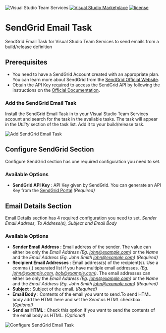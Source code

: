 ![Visual Studio Team Services](https://kasunkodagoda.visualstudio.com/_apis/public/build/definitions/a6819d70-02f9-4711-8ff6-ae44bb52a8d1/34/badge)
[![Visual Studio Marketplace](https://img.shields.io/badge/Visual%20Studio%20Marketplace-install-brightgreen.svg?style=flat-square)](https://marketplace.visualstudio.com/items?itemName=kasunkodagoda.sendgrid-email)
[![license](https://img.shields.io/github/license/mashape/apistatus.svg?style=flat-square)](https://github.com/kasunkv/sendgrid-vsts-task/blob/master/LICENSE.md)
# SendGrid Email Task
SendGrid Email Task for Visual Studio Team Services to send emails from a build/release definition

## Prerequisites
* You need to have a SendGrid Account created with an appropriate plan. You can learn more about SendGrid from the [SendGrid Official Website](https://sendgrid.com/pricing/).
* Obtain the API Key required to access the SendGrid API by following the instructions on the [Official Documentation](https://app.sendgrid.com/settings/api_keys).

### Add the SendGrid Email Task
Install the SendGrid Email Task in to your Visual Studio Team Services account and search for the task in the available tasks. The task will appear in the _Utility_ section of the task list. Add it to your build/release task.

![Add SendGrid Email Task](https://raw.githubusercontent.com/kasunkv/sendgrid-vsts-task/master/screenshots/screenshot-1.png)

## Configure SendGrid Section
Configure SendGrid section has one required configuration you need to set.

### Available Options
* **SendGrid API Key** : API Key given by SendGrid. You can generate an API Key from the [SendGrid Portal](https://app.sendgrid.com/settings/api_keys) _*(Required)*_

## Email Details Section
Email Details section has 4 required configuration you need to set. _Sender Email Address, To Address(s), Subject and Email Body_

### Available Options
* **Sender Email Address** : Email address of the sender. The value can either be only the *Email Address* _(Eg. john@example.com)_ or the *Name* and the *Email Address* _(Eg. John Smith <john@example.com>)_ _*(Required)*_
* **Recipient Email Addresses** : Email address(s) of the recipient(s). Use a comma (,) separated list if you have multiple email addresses. _(Eg. john@example.com, bob@example.com)_. The email addresses can either be only the *Email Address* _(Eg. john@example.com)_ or the *Name* and the *Email Address* _(Eg. John Smith <john@example.com>)_ _*(Required)*_
* **Subject** : Subject of the email. _*(Required)*_
* **Email Body** : Contents of the email you want to send.To send HTML body add the HTML here and set the _Send as HTML_ checkbox. _*(Optional)*_
* **Send as HTML** : Check this option if you want to send the contents of the email body as HTML. _*(Optional)*_

![Configure SendGrid Email Task](https://raw.githubusercontent.com/kasunkv/sendgrid-vsts-task/master/screenshots/screenshot-2.png)